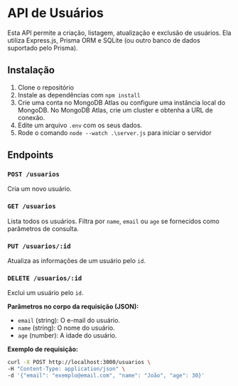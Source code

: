 # API de Usuários

Esta API permite a criação, listagem, atualização e exclusão de usuários. Ela utiliza Express.js, Prisma ORM e SQLite (ou outro banco de dados suportado pelo Prisma).

## Instalação

1. Clone o repositório
2. Instale as dependências com `npm install`
3. Crie uma conta no MongoDB Atlas ou configure uma instância local do MongoDB.
No MongoDB Atlas, crie um cluster e obtenha a URL de conexão.
4. Edite um arquivo `.env` com os seus dados.
5. Rode o comando `node --watch .\server.js` para iniciar o servidor

## Endpoints

### `POST /usuarios`
Cria um novo usuário.

### `GET /usuarios`
Lista todos os usuários. Filtra por `name`, `email` ou `age` se fornecidos como parâmetros de consulta.

### `PUT /usuarios/:id`
Atualiza as informações de um usuário pelo `id`.

### `DELETE /usuarios/:id`
Exclui um usuário pelo `id`.

**Parâmetros no corpo da requisição (JSON):**
- `email` (string): O e-mail do usuário.
- `name` (string): O nome do usuário.
- `age` (number): A idade do usuário.

**Exemplo de requisição:**
```bash
curl -X POST http://localhost:3000/usuarios \
-H "Content-Type: application/json" \
-d '{"email": "exemplo@email.com", "name": "João", "age": 30}'